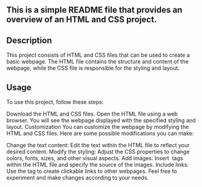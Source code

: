 
## This is a simple README file that provides an overview of an HTML and CSS project.

## Description
This project consists of HTML and CSS files that can be used to create a basic webpage. The HTML file contains the structure and content of the webpage, while the CSS file is responsible for the styling and layout.

## Usage
To use this project, follow these steps:

Download the HTML and CSS files.
Open the HTML file using a web browser.
You will see the webpage displayed with the specified styling and layout.
Customization
You can customize the webpage by modifying the HTML and CSS files. Here are some possible modifications you can make:

Change the text content: Edit the text within the HTML file to reflect your desired content.
Modify the styling: Adjust the CSS properties to change colors, fonts, sizes, and other visual aspects.
Add images: Insert <img> tags within the HTML file and specify the source of the images.
Include links: Use the <a> tag to create clickable links to other webpages.
Feel free to experiment and make changes according to your needs.
#